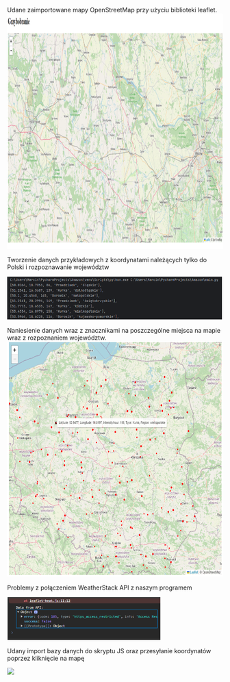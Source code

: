 
<p align="">
  Udane zaimportowane mapy OpenStreetMap przy użyciu biblioteki leaflet.
  <img src="https://github.com/kamizebrok/Muchomorek/blob/main/Testy/screeny/Mapka_1.png" {width=700px height=550px} />
  <br />
</p>

<p align="">
  <p> Tworzenie danych przykładowych z koordynatami należących tylko do Polski i rozpoznawanie województw</p>
  <img src="https://github.com/kamizebrok/Muchomorek/blob/main/Testy/screeny/python.png" {width=250px height=100px}/>
  <br />
</p>

<p align="">
  Naniesienie danych wraz z znacznikami na poszczególne miejsca na mapie wraz z rozpoznaniem województw.
  <img src="https://github.com/kamizebrok/Muchomorek/blob/main/Testy/screeny/Mapka_2.png" {width=700px height=550px} alt="Image Description"/>
  <br />
</p>

<p align="">
  <p> Problemy z połączeniem WeatherStack API z naszym programem </p>
  <img src="https://github.com/kamizebrok/Muchomorek/blob/main/Testy/screeny/Weather_fail.png" {width=250px height=100px}/>
  <br />
</p>

<p align="">
  <p> Udany import bazy danych do skryptu JS oraz przesyłanie koordynatów poprzez kliknięcie na mapę</p>
  <img src="https://github.com/kamizebrok/Muchomorek/assets/64143856/141ff53e-dfab-4053-abed-cd15869c2498" {width=700px height=550px}/>
  <br />
</p>

